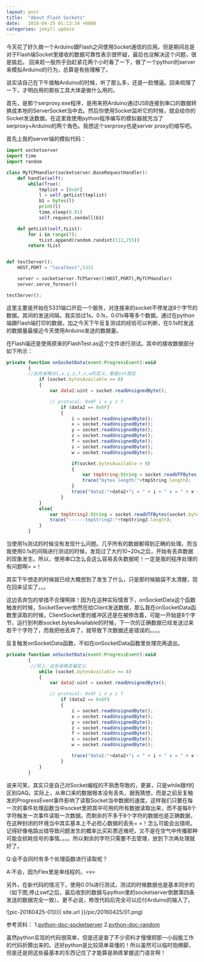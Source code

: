 ```yaml
---
layout: post
title:  "About Flash Sockets"
date:   2016-04-25 01:13:34 +0800
categories: jekyll update
---
```

今天花了好久做一个Arduino跟Flash之间使用Socket通信的应用。但是期间总是对于Flash端Socket里接收的数据可靠性表示很怀疑，最后也没解决这个问题，很是尴尬。
回来趁一股热乎劲赶紧花两个小时看了一下，做了一个python的server来模拟Arduino的行为，总算是有些理解了。

说实话自己在下午接触Arduino的时候，听了那么多，还是一脸懵逼。回来梳理了一下，才明白用的那些工具大体是做什么用的。

首先，是那个serproxy.exe程序，是用来把Arduino通过USB连接到串口的数据转换成本地的ServerSocket当中去。然后你使用Socket监听它的时候，就会给你的Socket发送数据。在这里我使用python程序编写的模拟器就充当了serproxy+Arduino的两个角色。我想这个serproxy也是server proxy的缩写吧。

首先上我的server端的模拟代码：

```python
import socketserver
import time
import random

class MyTCPHandler(socketserver.BaseRequestHandler):
    def handle(self):
        while(True):
            tmplist = [0x6F]
            l = self.getList(tmplist)
            b1 = bytes(l)
            print(l)
            time.sleep(0.01)
            self.request.sendall(b1)

    def getList(self,tList):
        for i in range(7):
            tList.append(random.randint(112,255))
        return tList


def testServer():
    HOST,PORT = "localhost",5331

    server = socketserver.TCPServer((HOST,PORT),MyTCPHandler)
    server.serve_forever()

testServer();
```
这里主要是开始在5331端口开启一个服务，对连接来的socket不停发送8个字节的数据。其间的发送间隔，我实验过1s，0.1s，0.01s等等多个数据。通过在python端跟Flash端打印的数据，加之今天下午反复测试的经验可以判断，在0.1s时发送的数据量最接近今天使用Arduino发送的数据量。

在Flash端还是使用原来的FlashTest.as这个文件进行测试。其中的接收数据部分如下所示：

```javascript
private function onSocketData(event:ProgressEvent):void
		{
		//此处省略对i,x,y,z,f,s,w的定义，都是int类型
			if (socket.bytesAvailable >= 8)
			{
				var data2:uint = socket.readUnsignedByte();

				// protocal: 0x6F i x y z f
					if (data2 == 0x6F)
					{
						i = socket.readUnsignedByte();
						x = socket.readUnsignedByte();
						y = socket.readUnsignedByte();
						z = socket.readUnsignedByte();
						f = socket.readUnsignedByte();
						s = socket.readUnsignedByte();
						w = socket.readUnsignedByte();

						if(socket.bytesAvailable > 0)
						{
							var tmpString:String = socket.readUTFBytes(socket.bytesAvailable);
							trace("bytes length:"+tmpString.length);
						}
						trace("data2:"+data2+"i = " + i + " x = " + x + " y = " + y + " z = " + z + " f = " + f + " s = " + s + " w = " + w);
					}
			}
			else{
				var tmpString2:String = socket.readUTFBytes(socket.bytesAvailable);
				trace("------tmpString2:"+tmpString2.length);
			}
		}
```

当使用1s测试的时候没有发现什么问题。几乎所有的数据都得到正确的处理。而当我使用0.1s的间隔进行测试的时候，发现过了大约10~20s之后，开始有丢弃数据的现象发生。所以，使用串口怎么会这么容易丢失数据呢！一定是我的程序处理的有问题啊= =！

其实下午想走的时候就已经大概想到了发生了什么，只是那时候脑袋不太清醒，现在回来证实了。。。

这边丢弃包的举措不合理啊摔！因为在这种实际情景下，onSocketData这个函数触发的时候，SocketServer依然在给Client发送数据，那么我在onSocketData函数里读取的时候，ClientSocket里的缓冲区还是在被修改着，可能一开始是8个字节，运行到判断socket.bytesAvailable的时候，下一次的正确数据已经发送过来若干个字符了，而我把他丢弃了，就导致下次数据还是错误的。。。。

反复触发onSocketData函数，不如在onSocketData函数里处理完再退出。

```javascript
private function onSocketData(event:ProgressEvent):void
		{
	     //同上，此处省略变量定义
			while (socket.bytesAvailable >= 8)
			{
				var data2:uint = socket.readUnsignedByte();

				// protocal: 0x6F i x y z f
					if (data2 == 0x6F)
					{
						i = socket.readUnsignedByte();
						x = socket.readUnsignedByte();
						y = socket.readUnsignedByte();
						z = socket.readUnsignedByte();
						f = socket.readUnsignedByte();
						s = socket.readUnsignedByte();
						w = socket.readUnsignedByte();

						trace("data2:"+data2+"i = " + i + " x = " + x + " y = " + y + " z = " + z + " f = " + f + " s = " + s + " w = " + w);
					}
			}
		}
```

说来可笑，其实只是自己对Socket编程的不熟悉导致的，更甚，只是while跟if的区别QAQ。实际上，从串口来的数据根本没有丢失，据我猜想，而是之前反复触发的ProgressEvent事件影响了读取Socket当中数据的速度。这样我们只要在每一次的事件处理函数当中socket里把其中可用的所有数据读取出来，而不是每8个字符触发一次事件读取一次数据。而剩余的不多于8个字符的数据也是正确数据，在这种封闭的环境当中其实基本上不必担心数据的丢失= =！怎么可能会出错呢。记得好像电路出错导致问题发生的概率比买彩票还难吧，又不是在空气中传播那种可能会损耗信号的事情。。。。所以剩余的字符只需要不去管理，放到下次再处理就好了。

Q:会不会同时有多个处理函数进行读取呢？

A:不会，因为Flex里是单线程的。=v=


另外，在新代码的情况下，使用0.01s进行测试，测试的时候数据也是基本同步的（如下图,停止swf之后，最后收到的数据与python里的socketserver倒数第四条发送的数据完全一致）。更不必说，修改代码后完全可以应付Arduino的输入了。

![pic-20160425-01]({{ site.url }}/pic/20160425/01.png)



参考资料：
1.[python-doc-socketserver][ref-20160425-01]
2.[python-doc-random][ref-20160425-02]

虽然python实现的代码很简单，但是还是查了不少资料才慢慢把那一小段能工作的代码折腾出来的。还好python是比较简单易懂的！所以虽然可以临时抱佛脚，但是还是把这些最基本的东西记住了才能算是熟练掌握这门语言啊！

[ref-20160425-01]: https://docs.python.org/3/library/socketserver.html
[ref-20160425-02]: https://docs.python.org/3/library/random.html
